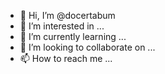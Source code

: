- 👋 Hi, I’m @docertabum
- 👀 I’m interested in ...
- 🌱 I’m currently learning ...
- 💞️ I’m looking to collaborate on ...
- 📫 How to reach me ...

<!---
docertabum/docertabum is a ✨ special ✨ repository because its `README.md` (this file) appears on your GitHub profile.
You can click the Preview link to take a look at your changes.
--->
